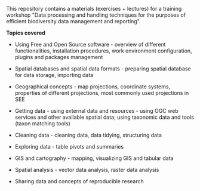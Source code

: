 This repository contains a materials (exercises + lectures) for a training
workshop "Data processing and handling techniques for the purposes of efficient biodiversity data management and reporting".

**Topics covered**

* Using Free and Open Source software - overview of different functionalities, installation procedures, work environment configuration, plugins and packages management

* Spatial databases and spatial data formats - preparing spatial database for data storage, importing data 

* Geographical concepts - map projections,  coordinate systems, properties of different projections, most commonly used projections in SEE 

* Getting data - using external data and resources - using OGC web services and other available spatial data; using taxonomic data and tools (taxon matching tools)

* Cleaning data - cleaning data, data tidying, structuring data

* Exploring data -  table pivots and summaries

* GIS and cartography - mapping, visualizing GIS and tabular data

* Spatial analysis - vector data analysis, raster data analysis

* Sharing data and concepts of reproducible research


